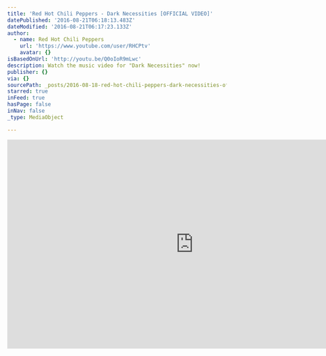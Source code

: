 ```yaml
---
title: 'Red Hot Chili Peppers - Dark Necessities [OFFICIAL VIDEO]'
datePublished: '2016-08-21T06:18:13.483Z'
dateModified: '2016-08-21T06:17:23.133Z'
author:
  - name: Red Hot Chili Peppers
    url: 'https://www.youtube.com/user/RHCPtv'
    avatar: {}
isBasedOnUrl: 'http://youtu.be/Q0oIoR9mLwc'
description: Watch the music video for "Dark Necessities" now!
publisher: {}
via: {}
sourcePath: _posts/2016-08-18-red-hot-chili-peppers-dark-necessities-official-video.md
starred: true
inFeed: true
hasPage: false
inNav: false
_type: MediaObject

---
```

<iframe src="http://cdn.embedly.com/widgets/media.html?src=https%3A%2F%2Fwww.youtube.com%2Fembed%2FQ0oIoR9mLwc%3Ffeature%3Doembed&amp;url=http%3A%2F%2Fwww.youtube.com%2Fwatch%3Fv%3DQ0oIoR9mLwc&amp;image=https%3A%2F%2Fi.ytimg.com%2Fvi%2FQ0oIoR9mLwc%2Fhqdefault.jpg&amp;key=b7d04c9b404c499eba89ee7072e1c4f7&amp;type=text%2Fhtml&amp;schema=youtube" width="854" height="480" scrolling="no" frameborder="0" allowfullscreen="" style=""></iframe>